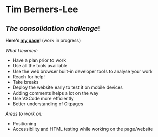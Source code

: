 # Tim Berners-Lee

## _The consolidation challenge_!

**Here's [my page](https://nategithub9.github.io/)!**  (work in progress)

*What I learned:*

- Have a plan prior to work
- Use all the tools availiable 
- Use the web browser built-in developer tools to analyse your work
- Reach for help!
- Take breaks 
- Deploy the website early to test it on mobile devices
- Adding comments helps a lot on the way
- Use VSCode more efficiently
- Better understanding of Gitpages

*Areas to work on:*

- Positioning
- Accessibility and HTML testing while working on the page/website

  
